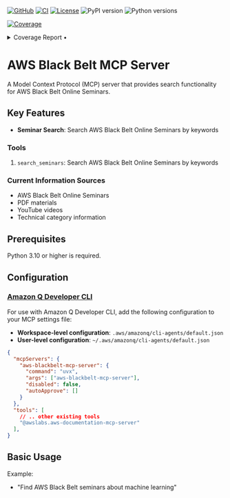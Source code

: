 [![GitHub](https://img.shields.io/badge/GitHub-Konippi/aws--blackbelt--mcp--server-red?style=flat&logo=github)](https://github.com/Konippi/aws-blackbelt-mcp-server)
[![CI](https://github.com/Konippi/aws-blackbelt-mcp-server/actions/workflows/test.yaml/badge.svg?branch=main)](https://github.com/Konippi/aws-blackbelt-mcp-server/actions/workflows/test.yaml)
[![License](https://img.shields.io/badge/license-Apache--2.0-yellow)](LICENSE)
![PyPI version](https://img.shields.io/pypi/v/aws-blackbelt-mcp-server?color=blue)
![Python versions](https://img.shields.io/badge/python-3.10_|_3.11_|_3.12_|_3.13-blue)

<!-- Pytest Coverage Comment:Begin -->
<a href="https://github.com/Konippi/aws-blackbelt-mcp-server/blob/main/README.md"><img alt="Coverage" src="https://img.shields.io/badge/Coverage-92%25-brightgreen.svg" /></a><details><summary>Coverage Report • </summary><table><tr><th>File</th><th>Stmts</th><th>Miss</th><th>Cover</th><th>Missing</th></tr><tbody><tr><td><b>TOTAL</b></td><td><b>140</b></td><td><b>11</b></td><td><b>92%</b></td><td>&nbsp;</td></tr></tbody></table><i>report-only-changed-files is enabled. No files were changed during this commit :)</i></details>
<!-- Pytest Coverage Comment:End -->

# AWS Black Belt MCP Server

A Model Context Protocol (MCP) server that provides search functionality for AWS Black Belt Online Seminars.

## Key Features

- **Seminar Search**: Search AWS Black Belt Online Seminars by keywords

### Tools

1. `search_seminars`: Search AWS Black Belt Online Seminars by keywords

### Current Information Sources

- AWS Black Belt Online Seminars
- PDF materials
- YouTube videos
- Technical category information

## Prerequisites

Python 3.10 or higher is required.

## Configuration

### [Amazon Q Developer CLI](https://github.com/aws/amazon-q-developer-cli)

For use with Amazon Q Developer CLI, add the following configuration to your MCP settings file:

- **Workspace-level configuration**: `.aws/amazonq/cli-agents/default.json`
- **User-level configuration**: `~/.aws/amazonq/cli-agents/default.json`

```json
{
  "mcpServers": {
    "aws-blackbelt-mcp-server": {
      "command": "uvx",
      "args": ["aws-blackbelt-mcp-server"],
      "disabled": false,
      "autoApprove": []
    }
  },
  "tools": [
    // .. other existing tools
    "@awslabs.aws-documentation-mcp-server"
  ],
}
```

## Basic Usage

Example:

- "Find AWS Black Belt seminars about machine learning"
